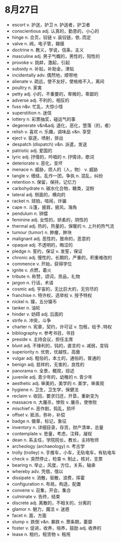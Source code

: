 # 8月27日

- escort v. 护送，护卫 n. 护送者，护卫者
- conscientious adj. 认真的，勤恳的，小心的
- hinge n. 合页，铰链 v. 装铰链，依..而定
- valve n. 阀，电子管，瓣膜
- doctrine n. 教义，学说，信条，主义
- masculine adj. 男子气概的，男性的，阳性的
- provoke v. 挑衅，激起，引起
- subsidy n. 补贴，补助金，津贴
- incidentally adv. 偶然地，顺带地
- alienate v. 疏远，使不友好，使格格不入，离间
- poultry n. 家禽
- petty adj. 小的，不重要的，卑微的，卑鄙的
- adverse adj. 不利的，相反的
- fuss n&v. 忙乱，大惊小怪
- superstition n. 迷信
- lottery n. 彩票抽奖，碰运气的事
- degenerate v&n&adj. 退化，恶化，堕落（的，者）
- relish v. 喜欢 n. 乐趣，调味品 v&n. 享受
- eject v. 驱逐，喷射，排出
- despatch (dispatch) v&n. 派遣，发送
- patriotic adj. 爱国的
- lyric adj. 抒情的，吟唱的 n. 抒情诗，歌词
- deteriorate v. 恶化，变坏
- menace n. 威胁，烦人的（人，物） v. 威胁
- tangle v. 缠结，乱作一团，争执 n. 混乱，纠纷
- retention n. 保留，保持，记忆力
- carbohydrate n. 碳水化合物，糖类，淀粉
- lateral adj. 侧面的，横向的
- racket n. 球拍，喧闹，诈骗
- cape n. 斗篷，披肩，披风，海角
- pendulum n. 钟摆
- feminine adj. 女性的，娇柔的，阴性的
- thermal adj. 热的，热量的，保暖的 n. 上升的热气流
- tumour (tumor) n. 肿瘤，肿块
- malignant adj. 恶性的，致命的，恶意的
- opaque adj. 不透明的，晦涩的
- pledge n. 誓约，保证 v. 发誓，保证
- chronic adj. 慢性的，长期的，严重的，积重难改的
- commence v. 开始，获得学位
- ignite v. 点燃，着火
- tribute n. 称赞，颂词，贡品，礼物
- jargon n. 行话，术语
- cosmic adj. 宇宙的，无比巨大的，无穷尽的
- franchise n. 特许权，选举权 v. 授予特权
- nickel n. 镍，五分镍币
- tanker n. 油轮
- hinder v. 妨碍 adj. 后面的
- strife n. 冲突，斗争
- charter n. 宪章，契约，许可证 v. 包租，给予..特权
- bibliography n. 参考书目，书目
- preside v. 主持会议，担任主席
- blunt adj. 不锋利的，钝的，直言的 v. 减弱，变钝
- superiority n. 优势，优越性，高傲
- vulgar adj. 粗俗的，本土的，通俗的，普通的
- benign adj. 慈祥的，无害的，良性的
- panorama n. 全景，概观，综述
- juvenile adj. 青少年的，幼稚的 n. 青少年
- aesthetic adj. 审美的，美学的 n. 美学，审美观
- hygiene n. 卫生，卫生学，保健法
- reclaim v. 收回，要求归还，开垦，重新变为
- massacre n. 大屠杀，惨败 v. 屠杀，使惨败
- mischief n. 恶作剧，捣乱，损坏
- offset v. 抵消，弥补，补偿
- badge n. 徽章，标记，象征
- inventory n. 详细目录，存货，财产清单，总量
- contemplate v. 思量，考虑，注释，凝视
- dean n. 系主任，学院院长，教长，主持牧师
- archeology (archaeology) n. 考古学
- trolly (trolley) n. 手推车，小车，无轨电车，有轨电车
- check v. 突然停止，检查 n. 制止，核对，支票
- bearing n. 举止，风度，方位，关系，轴承
- whereby adv. 凭借，借以
- dissipate v. 消散，驱散，浪费，挥霍
- configuration n. 布局，构造，配置
- convene v. 召集，开会，集合
- culminate v. 告终，结束
- discrete adj. 离散的，不相关的，分离的
- glamor n. 魅力，魔法 v. 迷惑
- facet n. 面，方面
- slump v. 跌倒 v&n. 暴跌 n. 萧条期，萎靡
- foster v. 促进，收养，培养，鼓励 adj. 收养的
- lease n. 租约，租赁物 v. 租用
